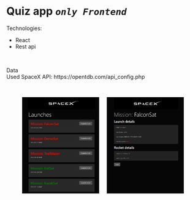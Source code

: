 # Quiz app *`only Frontend`*
Technologies:
  - React
  - Rest api
</br>
<p>
  Data </br>
  Used SpaceX API: https://opentdb.com/api_config.php
</p>
</br>
<p align="center">
  <img src="https://github.com/Azkii/SpaceX-Launches/blob/master/readmeFiles/spaceX1.png" align="center" width="40%" >
  &nbsp;&nbsp;&nbsp;
  <img src="https://github.com/Azkii/SpaceX-Launches/blob/master/readmeFiles/spaceX2.png" align="center"  width="40%">
</p>
